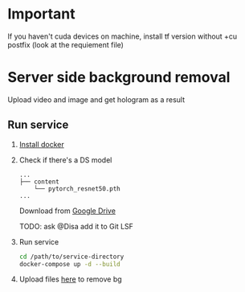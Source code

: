 # Important

If you haven't cuda devices on machine, install tf version without +cu postfix (look at the requiement file)

# Server side background removal

Upload video and image and get hologram as a result

## Run service

1. [Install docker](https://docs.docker.com/v17.09/engine/installation/)


2. Check if there's a DS model
    ```text
    ...
    ├── content
        └── pytorch_resnet50.pth
   ...
    ``` 
   Download from [Google Drive](https://drive.google.com/drive/mobile/folders/1cbetlrKREitIgjnIikG1HdM4x72FtgBh?usp=sharing)
   
   TODO: ask @Disa add it to Git LSF


3. Run  service
    ```bash
    cd /path/to/service-directory
    docker-compose up -d --build 
    ``` 

4. Upload files [here](http://localhost:9090/upload) to remove bg

